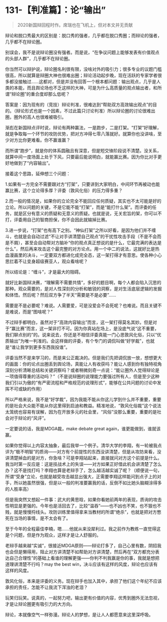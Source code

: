 # 131-【判准篇】：论“输出”

> 2020新国辩回程时作。席瑞也在飞机上，但对本文并无贡献

辩论和脱口秀最大的区别是：脱口秀的强者，几乎都在脱口秀圈；而辩论的强者，几乎都不在辩论圈。

别误会，我不是说辩论圈没有强者。而是说，“在争议问题上能够发表有价值观点的头部人群”，几乎都不在辩论圈。

你当然可以辩护说，辩论圈名利很有限，没啥对外的吸引力；很多专业的议题门槛很高，所以就算是辩圈大神也很难出圈；辩论活动起步晚，现在活跃的专家学者很多都没接触过……这都对，但是并没有回答一个根本都问题：输出观点，几乎是人类的本能，而且舆论场也不乏这样的大神，可是为什么高质量的观点输出者，和所谓“辩论圈”的重合度却那么低呢？

答案是：因为现有的（竞技）辩论判准，很难达到“帮助双方高效输出观点”的目的。（辩论形式也是一个因素，不过此篇只讨论判准）所以辩论圈的讨论很难出圈，圈外的高人也很难被吸引。

渐彪在新国辩点评时说，辩论有两种赢法，一是跑步，二是打架。“打架”好理解，就是争取每一个环节的攻防优势，把对方冲得七零八落就好。就算你也没讲啥，至少对方比你更难看。你不赢谁赢？

而所谓“跑步”，就是你的体系圆融且有深意，但是短交锋阶段说不清楚。没关系，就算中间一度场面上处于下风，只要最后能说明白，就能赢比赛。因为你比对手更好地做到了“内容输出”。

接着这个思路，延伸想三个问题：

1.如果有一方完全不需要跟对方“打架”，只要讲到大家明白，中间环节再被动也能赢比赛，这个立论得多厚？评委（敦风化俗）的压力得多重？

2.而一般的情况是，如果你的立论完全不能回应任何质疑，其实也不太可能是好的立论。所以问题的关键，不是它能不能“打架”，而是“能打什么架”。而评委的任务，就是区分有意义的质疑和无意义的质疑。也就是说，无关宏旨的架，你可以不打，评委用自己的智商担保，你不会因此就输掉比赛。

3.进一步说，“打架”也有高下之别。“神仙打架”之所以好看，是因为他们并不缠斗，也就是会自动过滤“不让对手讲清楚自己观点”的干扰性攻击手段（不是不会而是不屑），甚至会自动帮对方脑补“你的观点真正想说的是什么，它最完满的表达是什么”，然后再来攻击这个最完整的对方论点。用一个中二的说法，这就好比是热血漫画里的决斗，一定要双方都进化成完全态，这一架打得才有意思。使各种小心思拦着不让变身超级赛亚人，观众看啥呢？

所以结论是：“缠斗”，才是最大的阻碍。

就好比新国辩决赛，“理解需不需要共情”，多好的题目啊，每个人都会陷入沉思的那种。观众需要的，是对人性深刻的分析和敏锐的洞察，是对生活底层逻辑的发掘和体悟。然后呢？然后双方争了半天“需要是不是必要”……

需要是不是必要呢？难说。人需要爱，可是没爱会不会死呢？也难说。而且关键不是难说，而是“图啥呢？”

不过辩手都明白，虽然对于“高效内容输出”而言，这一架打得莫名其妙。但是对于“赢比赛”而言，这一架非打不可。因为你真站在场上，是没底气说“这不重要，我们聊点别的”的。说来说去，你还是不相信评委真能一门心思敦风化俗，只以“优质输出”为唯一判准的。会这样做的评委，有个专门的调侃叫做“好学裁”，也就是“谁让我学到更多东西我投谁”。

评委当然不是来学习的，而是来公正裁决的。但是我们先把调侃放一放，想想更大的画面：你的论点出圈丢到舆论场，真能让人有收获吗？能让人感到你有独特视角深刻分析清晰总结和关键洞察吗？或者稍微刻奇一点说：“能让圈外人觉得辩论是一项值得尊重的活动吗？”（不是说辩圈的说理能力要强过所有人，但是至少这种我们引以为傲的“有严密流程和严格规范的说理形式”，能够在公共问题的讨论中发挥不可或缺的作用）

所以严格来说，我不是“好学裁”，因为我能不能从你这儿学到什么并不重要，重要的是社会大众能不能从你这里得到启迪和教益。精准地说，“敦风化俗裁”这个说法太笼统也容易有误解，因为在开放多元的社会里，“风俗”没那么重要，重要的是社会对于辩论的“风评”。

一定要说的话，我是MDGA裁，make debate great again，谁更能做到，谁就该赢。

如果你觉得以上内容太抽象，最后我举一个例子。清华大学的李翔，有一轮被我点评为“极不明智”的质询——对方有个前提性的东西没讲清楚，但是从攻防来看，没讲清楚掉血的是对方，你急啥？可是李翔站起来，直接就问对方这个前提是什么。我当时第一反应是：这是技战术上的失误——对方如果正好借此机会讲清楚了怎么办？这不是找打吗？李翔也算是老辩手了，怎么越活越实诚了呢？（顺便说一句，所谓“受身”立论，也就是越受攻击越显出强大，正需要李翔这样能问到点子上的对手，所以她虽然很强，但是以一般的判准要赢我的话，反倒不如比她头脑糊涂得多的人胜率高）

但是我突然又想起一件事：武大的黄思晗，如果你看她前两年的表现，质询的攻击性明显是更强的。今年也是活回去了，比较“温吞”——也不凶也不笑，也不狠也不贱，就是慢慢捋线头。攻防训练里值得拿来当教材的所谓“绝杀”，也就是把对方憋死在当场的事情，是不太会有了。

至于今年的全程最佳李楠，嗯……他就从来没犀利过。我之前作为教练一直觉得这是个问题，但是作为观众，这样才是让人舒服的。

老辩手越来越“实诚”，很接近MDGA原则——辩论打多了，自己心里有数，阴招我也会但是懒得用，阻止对方讲清楚不如帮助对方讲清楚，然后再在“双方都充分表达自己合理性”的基础上看谁的理解更强——你判不判我赢是你的事，我就是想把道理讲清楚不行吗？may the best win，决斗应该有这样的风度，辩论也应该有这样的风度。

敦风化俗，本来是评委的义务。现在辩手也加入其中，承担了他们这个年纪不应该承担的责任，怎能不让我流下浑浊的老泪？

玩笑归玩笑。说真的，一起努力吧，输出更有价值的内容，优秀到圈外无法忽视，才是让辩论圈更有吸引力的大方向。

辩论，本就像空气一样弥漫。辩论人的梦想，是让人人都愿意来这里深呼吸。